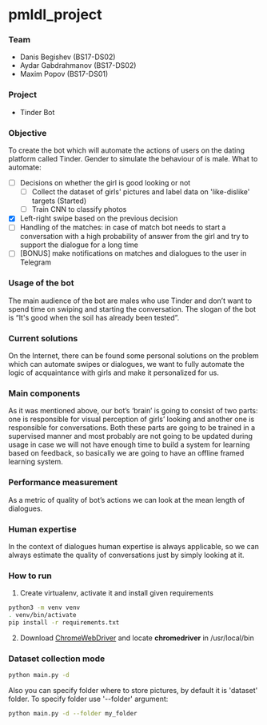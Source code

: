 # pmldl_project

### Team
 - Danis Begishev (BS17-DS02)
 - Aydar Gabdrahmanov (BS17-DS02)
 - Maxim Popov (BS17-DS01)
 
### Project
 - Tinder Bot
 
### Objective
To create the bot which will automate the actions of users on the dating platform called Tinder. Gender to simulate the behaviour of is male.
What to automate:
  - [ ] Decisions on whether the girl is good looking or not
    - [ ] Collect the dataset of girls' pictures and label data on 'like-dislike' targets (Started)
    - [ ] Train CNN to classify photos
  - [x] Left-right swipe based on the previous decision
  - [ ] Handling of the matches: in case of match bot needs to start a conversation with a high probability of answer from the girl and try to support the dialogue for a long time
  - [ ] [BONUS] make notifications on matches and dialogues to the user in Telegram
  
### Usage of the bot
The main audience of the bot are males who use Tinder and don’t want to spend time on swiping and starting the conversation. The slogan of the bot is
“It's good when the soil has already been tested”.

### Current solutions
On the Internet, there can be found some personal solutions on the problem which can automate swipes or dialogues, we want to fully automate the logic of acquaintance with girls and make it personalized for us.

### Main components
As it was mentioned above, our bot’s ‘brain’ is going to consist of two parts: one is responsible for visual perception of girls’ looking and another one is responsible for conversations. Both these parts are going to be trained in a supervised manner and most probably are not going to be updated during usage in case we will not have enough time to build a system for learning based on feedback, so basically we are going to have an offline framed learning system.

### Performance measurement
As a metric of quality of bot’s actions we can look at the mean length of dialogues.

### Human expertise
In the context of dialogues human expertise is always applicable, so we can always estimate the quality of conversations just by simply looking at it.

### How to run
1. Create virtualenv, activate it and install given requirements

```bash
python3 -m venv venv
. venv/bin/activate
pip install -r requirements.txt
```

2. Download [ChromeWebDriver](https://chromedriver.chromium.org/downloads) and locate **chromedriver** in /usr/local/bin

### Dataset collection mode
```bash
python main.py -d
```

Also you can specify folder where to store pictures, by default it is 'dataset' folder. To specify folder use '--folder' argument:

```bash
python main.py -d --folder my_folder
```
